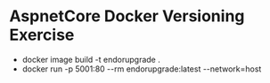 # AspnetCore Docker Versioning Exercise
- docker image build -t endorupgrade .
- docker run -p 5001:80 --rm endorupgrade:latest --network=host
